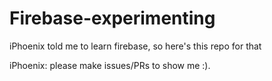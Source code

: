 # Firebase-experimenting
iPhoenix told me to learn firebase, so here's this repo for that

iPhoenix: please make issues/PRs to show me :). 
